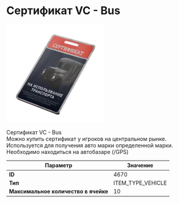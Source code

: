 # Сертификат VC - Bus

![Item Image](../img/4670.webp?raw=true)

Сертификат VC - Bus<br>Можно купить сертификат у игроков на центральном рынке.<br>Используется для получения авто марки определенной марки.<br>Необходимо находиться на автобазаре (/GPS)


| Параметр | Значение |
|----------|----------|
| **ID** | 4670 |
| **Тип** | ITEM_TYPE_VEHICLE |
| **Максимальное количество в ячейке** | 10 |

